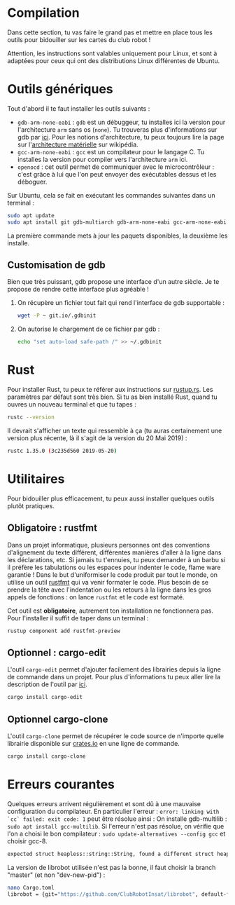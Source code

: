# Compilation

Dans cette section, tu vas faire le grand pas et mettre en place tous les outils pour bidouiller sur les cartes du club robot !

Attention, les instructions sont valables uniquement pour Linux, et sont à adaptées pour ceux qui ont des distributions Linux différentes de Ubuntu.

# Outils génériques

Tout d'abord il te faut installer les outils suivants :

* `gdb-arm-none-eabi` : `gdb` est un débuggeur, tu installes ici la version pour l'architecture `arm` sans os (`none`). Tu trouveras plus d'informations sur gdb par [ici](https://fr.wikipedia.org/wiki/GNU_Debugger). Pour les notions d'architecture, tu peux toujours lire la page sur l'[architecture matérielle](https://fr.wikipedia.org/wiki/Architecture_de_processeur) sur wikipédia.
* `gcc-arm-none-eabi` : `gcc` est un compilateur pour le langage C. Tu installes la version pour compiler vers l'architecture `arm` ici.
* `openocd` : cet outil permet de communiquer avec le microcontrôleur : c'est grâce à lui que l'on peut envoyer des exécutables dessus et les déboguer.

Sur Ubuntu, cela se fait en exécutant les commandes suivantes dans un terminal :

```bash
sudo apt update
sudo apt install git gdb-multiarch gdb-arm-none-eabi gcc-arm-none-eabi openocd
```

La première commande mets à jour les paquets disponibles, la deuxième les installe.

## Customisation de gdb

Bien que très puissant, gdb propose une interface d'un autre siècle. Je te propose de rendre cette interface plus agréable !

1. On récupère un fichier tout fait qui rend l'interface de gdb supportable :
	```bash
	wget -P ~ git.io/.gdbinit
	```
2. On autorise le chargement de ce fichier par gdb :
	```bash
	echo "set auto-load safe-path /" >> ~/.gdbinit
	```

# Rust

Pour installer Rust, tu peux te référer aux instructions sur [rustup.rs](https://rustup.rs). Les paramètres par défaut sont très bien.
Si tu as bien installé Rust, quand tu ouvres un nouveau terminal et que tu tapes :

```bash
rustc --version
```

Il devrait s'afficher un texte qui ressemble à ça (tu auras certainement une version plus récente, là il s'agit de la version du 20 Mai 2019) :

```bash
rustc 1.35.0 (3c235d560 2019-05-20)
```

# Utilitaires

Pour bidouiller plus efficacement, tu peux aussi installer quelques outils plutôt pratiques.

## Obligatoire : rustfmt

Dans un projet informatique, plusieurs personnes ont des conventions d'alignement du texte différent, différentes manières d'aller à la ligne dans les déclarations, etc. Si jamais tu t'ennuies, tu peux demander à un barbu si il préfère les tabulations ou les espaces pour indenter le code, flame ware garantie !
Dans le but d'uniformiser le code produit par tout le monde, on utilise un outil [rustfmt](https://github.com/rust-lang-nursery/rustfmt) qui va venir formater le code. Plus besoin de se prendre la tête avec l'indentation ou les retours à la ligne dans les gros appels de fonctions : on lance `rustfmt` et le code est formaté.

Cet outil est **obligatoire**, autrement ton installation ne fonctionnera pas. Pour l'installer il suffit de taper dans un terminal :

```bash
rustup component add rustfmt-preview
```

## Optionnel : cargo-edit

L'outil `cargo-edit` permet d'ajouter facilement des librairies depuis la ligne de commande dans un projet. Pour plus d'informations tu peux aller lire la description de l'outil par [ici](https://crates.io/crates/cargo-edit).

```bash
cargo install cargo-edit
```

## Optionnel cargo-clone

L'outil `cargo-clone` permet de récupérer le code source de n'importe quelle librairie disponible sur [crates.io](https://crates.io) en une ligne de commande.

```bash
cargo install cargo-clone
```

# Erreurs courantes
Quelques erreurs arrivent régulièrement et sont dû à une mauvaise configuration du compilateur. En particulier l'erreur : ```error: linking with `cc` failed: exit code: 1``` peut être résolue ainsi :
On installe gdb-multilib : ```sudo apt install gcc-multilib```.
Si l'erreur n'est pas résolue, on vérifie que l'on a choisi le bon compilateur : ```sudo update-alternatives --config gcc``` et choisir gcc-8.

```bash 
expected struct heapless::string::String, found a different struct heapless::string::String
``` 
La version de librobot utilisée n'est pas la bonne, il faut choisir la branch "master" (et non "dev-new-pid") :
```bash
nano Cargo.toml
librobot = {git="https://github.com/ClubRobotInsat/librobot", default-features=false}
```

